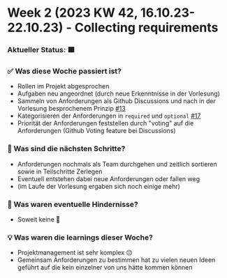 # Week 2 (2023 KW 42, 16.10.23-22.10.23) - Collecting requirements

### Aktueller Status: 🟩

### ✅ Was diese Woche passiert ist?

- Rollen im Projekt abgesprochen
- Aufgaben neu angeordnet (durch neue Erkenntnisse in der Vorlesung)
- Sammeln von Anforderungen als Github Discussions und nach in der Vorlesung besprochenem Prinzip [#13](https://github.com/SE-TINF22B2/G5-DuoGradus/issues/13)
- Kategorisieren der Anforderungen in `required` und `optional` [#17](https://github.com/SE-TINF22B2/G5-DuoGradus/issues/17)
- Priorität der Anforderungen feststellen durch "voting" auf die Anforderungen (Github Voting feature bei Discussions)

### 👣 Was sind die nächsten Schritte?

- Anforderungen nochmals als Team durchgehen und zeitlich sortieren sowie in Teilschritte Zerlegen
- Eventuell entstehen dabei neue Anforderungen oder fallen weg
- (im Laufe der Vorlesung ergaben sich noch einige mehr)

### 🤺 Was waren eventuelle Hindernisse?

- Soweit keine 🎉

### 💡 Was waren die learnings dieser Woche?

- Projektmanagement ist sehr komplex 😔
- Gemeinsam Anforderungen zu bestimmen hat zu vielen neuen Ideen geführt auf die kein einzelner von uns hätte kommen können
